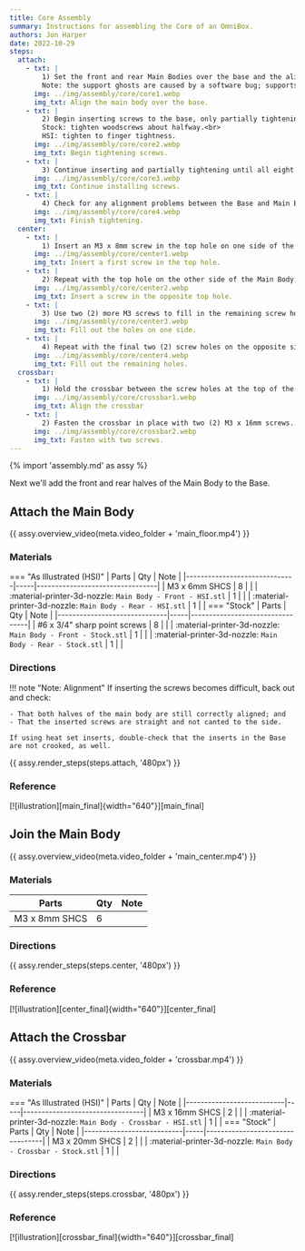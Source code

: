 ```yaml
---
title: Core Assembly
summary: Instructions for assembling the Core of an OmniBox.
authors: Jon Harper
date: 2022-10-29
steps:
  attach:
    - txt: |
        1) Set the front and rear Main Bodies over the base and the align the edges.<br>
        Note: the support ghosts are caused by a software bug; supports should be removed.
      img: ../img/assembly/core/core1.webp
      img_txt: Align the main body over the base.
    - txt: |
        2) Begin inserting screws to the base, only partially tightening.<br>
        Stock: tighten woodscrews about halfway.<br>
        HSI: tighten to finger tightness.
      img: ../img/assembly/core/core2.webp
      img_txt: Begin tightening screws.
    - txt: |
        3) Continue inserting and partially tightening until all eight (8) are inserted.
      img: ../img/assembly/core/core3.webp
      img_txt: Continue installing screws.
    - txt: | 
        4) Check for any alignment problems between the Base and Main Body. When satisfied, finish tightening the screws down completely.
      img: ../img/assembly/core/core4.webp
      img_txt: Finish tightening.
  center:
    - txt: |
        1) Insert an M3 x 8mm screw in the top hole on one side of the rear Main Body. Fasten it to the mating hole on the front Main Body.
      img: ../img/assembly/core/center1.webp
      img_txt: Insert a first screw in the top hole.
    - txt: |
        2) Repeat with the top hole on the other side of the Main Body, again fastening from back to front.
      img: ../img/assembly/core/center2.webp
      img_txt: Insert a screw in the opposite top hole.
    - txt: |
        3) Use two (2) more M3 screws to fill in the remaining screw holes on one side.
      img: ../img/assembly/core/center3.webp
      img_txt: Fill out the holes on one side.
    - txt: |
        4) Repeat with the final two (2) screw holes on the opposite side.
      img: ../img/assembly/core/center4.webp
      img_txt: Fill out the remaining holes.
  crossbar:
    - txt: |
        1) Hold the crossbar between the screw holes at the top of the front main body. Note that the lip should face forward.
      img: ../img/assembly/core/crossbar1.webp
      img_txt: Align the crossbar
    - txt: |
        2) Fasten the crossbar in place with two (2) M3 x 16mm screws. Tightness can be adjusted to help square the sides of the case body.
      img: ../img/assembly/core/crossbar2.webp
      img_txt: Fasten with two screws.
---
```


{% import 'assembly.md' as assy %}

Next we'll add the front and rear halves of the Main Body to the Base.

## Attach the Main Body

{{ assy.overview_video(meta.video_folder + 'main_floor.mp4') }}

### Materials

=== "As Illustrated (HSI)"
    | Parts                        | Qty | Note                            |
    |------------------------------|-----|---------------------------------|
    | M3 x 6mm SHCS                | 8   |                                 |
    | :material-printer-3d-nozzle: `Main Body - Front - HSI.stl` | 1 |     |
    | :material-printer-3d-nozzle: `Main Body - Rear - HSI.stl`  | 1 |     |
=== "Stock"
    | Parts                        | Qty | Note                            |
    |------------------------------|-----|---------------------------------|
    | #6 x 3/4" sharp point screws | 8   |                                 |
    | :material-printer-3d-nozzle: `Main Body - Front - Stock.stl` | 1 |   |
    | :material-printer-3d-nozzle: `Main Body - Rear - Stock.stl`  | 1 |   |
### Directions

!!! note "Note: Alignment"
    If inserting the screws becomes difficult, back out and check:

    - That both halves of the main body are still correctly aligned; and
    - That the inserted screws are straight and not canted to the side.

    If using heat set inserts, double-check that the inserts in the Base are not crooked, as well.

{{ assy.render_steps(steps.attach, '480px') }}

### Reference

[![illustration][main_final]{width="640"}][main_final]

## Join the Main Body

{{ assy.overview_video(meta.video_folder + 'main_center.mp4') }}

### Materials

| Parts                     | Qty | Note                            |
|---------------------------|-----|---------------------------------|
| M3 x 8mm SHCS   | 6   | |

### Directions

{{ assy.render_steps(steps.center, '480px') }}

### Reference

[![illustration][center_final]{width="640"}][center_final]

## Attach the Crossbar

{{ assy.overview_video(meta.video_folder + 'crossbar.mp4') }}

### Materials 

=== "As Illustrated (HSI)"
    | Parts                     | Qty | Note                            |
    |---------------------------|-----|---------------------------------|
    | M3 x 16mm SHCS  | 2   |                                 |
    | :material-printer-3d-nozzle: `Main Body - Crossbar - HSI.stl` | 1 | |
=== "Stock"
    | Parts                     | Qty | Note                            |
    |---------------------------|-----|---------------------------------|
    | M3 x 20mm SHCS  | 2   |                                 |
    | :material-printer-3d-nozzle: `Main Body - Crossbar - Stock.stl` | 1 | |

### Directions

{{ assy.render_steps(steps.crossbar, '480px') }}

### Reference

[![illustration][crossbar_final]{width="640"}][crossbar_final]

[base]:         base.md "Base Assembly"
[trays]:        trays.md "Tray Assembly"
[panels]:       panels.md "Panel Assembly"
[checklist]:    ../printing.md#print-checklist "Print Checklist"
